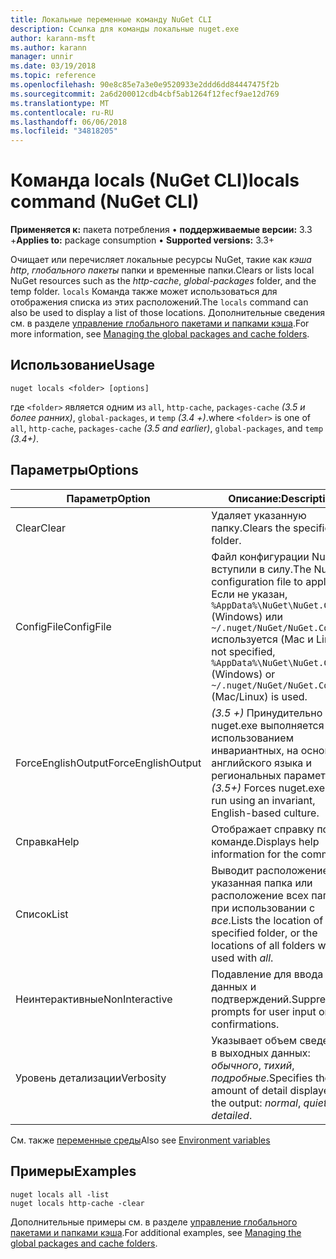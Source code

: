 ```yaml
---
title: Локальные переменные команду NuGet CLI
description: Ссылка для команды локальные nuget.exe
author: karann-msft
ms.author: karann
manager: unnir
ms.date: 03/19/2018
ms.topic: reference
ms.openlocfilehash: 90e8c85e7a3e0e9520933e2ddd6dd84447475f2b
ms.sourcegitcommit: 2a6d200012cdb4cbf5ab1264f12fecf9ae12d769
ms.translationtype: MT
ms.contentlocale: ru-RU
ms.lasthandoff: 06/06/2018
ms.locfileid: "34818205"
---
```

# <a name="locals-command-nuget-cli"></a><span data-ttu-id="b8d4a-103">Команда locals (NuGet CLI)</span><span class="sxs-lookup"><span data-stu-id="b8d4a-103">locals command (NuGet CLI)</span></span>

<span data-ttu-id="b8d4a-104">**Применяется к:** пакета потребления &bullet; **поддерживаемые версии:** 3.3 +</span><span class="sxs-lookup"><span data-stu-id="b8d4a-104">**Applies to:** package consumption &bullet; **Supported versions:** 3.3+</span></span>

<span data-ttu-id="b8d4a-105">Очищает или перечисляет локальные ресурсы NuGet, такие как *кэша http*, *глобального пакеты* папки и временные папки.</span><span class="sxs-lookup"><span data-stu-id="b8d4a-105">Clears or lists local NuGet resources such as the *http-cache*, *global-packages* folder, and the temp folder.</span></span> <span data-ttu-id="b8d4a-106">`locals` Команда также может использоваться для отображения списка из этих расположений.</span><span class="sxs-lookup"><span data-stu-id="b8d4a-106">The `locals` command can also be used to display a list of those locations.</span></span> <span data-ttu-id="b8d4a-107">Дополнительные сведения см. в разделе [управление глобального пакетами и папками кэша](../consume-packages/managing-the-global-packages-and-cache-folders.md).</span><span class="sxs-lookup"><span data-stu-id="b8d4a-107">For more information, see [Managing the global packages and cache folders](../consume-packages/managing-the-global-packages-and-cache-folders.md).</span></span>

## <a name="usage"></a><span data-ttu-id="b8d4a-108">Использование</span><span class="sxs-lookup"><span data-stu-id="b8d4a-108">Usage</span></span>

```cli
nuget locals <folder> [options]
```

<span data-ttu-id="b8d4a-109">где `<folder>` является одним из `all`, `http-cache`, `packages-cache` *(3.5 и более ранних)*, `global-packages`, и `temp` *(3.4 +)*.</span><span class="sxs-lookup"><span data-stu-id="b8d4a-109">where `<folder>` is one of `all`, `http-cache`, `packages-cache` *(3.5 and earlier)*, `global-packages`, and `temp` *(3.4+)*.</span></span>

## <a name="options"></a><span data-ttu-id="b8d4a-110">Параметры</span><span class="sxs-lookup"><span data-stu-id="b8d4a-110">Options</span></span>

| <span data-ttu-id="b8d4a-111">Параметр</span><span class="sxs-lookup"><span data-stu-id="b8d4a-111">Option</span></span> | <span data-ttu-id="b8d4a-112">Описание:</span><span class="sxs-lookup"><span data-stu-id="b8d4a-112">Description</span></span> |
| --- | --- |
| <span data-ttu-id="b8d4a-113">Clear</span><span class="sxs-lookup"><span data-stu-id="b8d4a-113">Clear</span></span> | <span data-ttu-id="b8d4a-114">Удаляет указанную папку.</span><span class="sxs-lookup"><span data-stu-id="b8d4a-114">Clears the specified folder.</span></span> |
| <span data-ttu-id="b8d4a-115">ConfigFile</span><span class="sxs-lookup"><span data-stu-id="b8d4a-115">ConfigFile</span></span> | <span data-ttu-id="b8d4a-116">Файл конфигурации NuGet вступили в силу.</span><span class="sxs-lookup"><span data-stu-id="b8d4a-116">The NuGet configuration file to apply.</span></span> <span data-ttu-id="b8d4a-117">Если не указан, `%AppData%\NuGet\NuGet.Config` (Windows) или `~/.nuget/NuGet/NuGet.Config` используется (Mac и Linux).</span><span class="sxs-lookup"><span data-stu-id="b8d4a-117">If not specified, `%AppData%\NuGet\NuGet.Config` (Windows) or `~/.nuget/NuGet/NuGet.Config` (Mac/Linux) is used.</span></span>|
| <span data-ttu-id="b8d4a-118">ForceEnglishOutput</span><span class="sxs-lookup"><span data-stu-id="b8d4a-118">ForceEnglishOutput</span></span> | <span data-ttu-id="b8d4a-119">*(3.5 +)*  Принудительно nuget.exe выполняется с использованием инвариантных, на основе английского языка и региональных параметров.</span><span class="sxs-lookup"><span data-stu-id="b8d4a-119">*(3.5+)* Forces nuget.exe to run using an invariant, English-based culture.</span></span> |
| <span data-ttu-id="b8d4a-120">Справка</span><span class="sxs-lookup"><span data-stu-id="b8d4a-120">Help</span></span> | <span data-ttu-id="b8d4a-121">Отображает справку по команде.</span><span class="sxs-lookup"><span data-stu-id="b8d4a-121">Displays help information for the command.</span></span> |
| <span data-ttu-id="b8d4a-122">Список</span><span class="sxs-lookup"><span data-stu-id="b8d4a-122">List</span></span> | <span data-ttu-id="b8d4a-123">Выводит расположение указанная папка или расположение всех папок, при использовании с *все*.</span><span class="sxs-lookup"><span data-stu-id="b8d4a-123">Lists the location of the specified folder, or the locations of all folders when used with *all*.</span></span> |
| <span data-ttu-id="b8d4a-124">Неинтерактивные</span><span class="sxs-lookup"><span data-stu-id="b8d4a-124">NonInteractive</span></span> | <span data-ttu-id="b8d4a-125">Подавление для ввода данных и подтверждений.</span><span class="sxs-lookup"><span data-stu-id="b8d4a-125">Suppresses prompts for user input or confirmations.</span></span> |
| <span data-ttu-id="b8d4a-126">Уровень детализации</span><span class="sxs-lookup"><span data-stu-id="b8d4a-126">Verbosity</span></span> | <span data-ttu-id="b8d4a-127">Указывает объем сведений в выходных данных: *обычного*, *тихий*, *подробные*.</span><span class="sxs-lookup"><span data-stu-id="b8d4a-127">Specifies the amount of detail displayed in the output: *normal*, *quiet*, *detailed*.</span></span> |

<span data-ttu-id="b8d4a-128">См. также [переменные среды](cli-ref-environment-variables.md)</span><span class="sxs-lookup"><span data-stu-id="b8d4a-128">Also see [Environment variables](cli-ref-environment-variables.md)</span></span>

## <a name="examples"></a><span data-ttu-id="b8d4a-129">Примеры</span><span class="sxs-lookup"><span data-stu-id="b8d4a-129">Examples</span></span>

```cli
nuget locals all -list
nuget locals http-cache -clear
```

<span data-ttu-id="b8d4a-130">Дополнительные примеры см. в разделе [управление глобального пакетами и папками кэша](../consume-packages/managing-the-global-packages-and-cache-folders.md).</span><span class="sxs-lookup"><span data-stu-id="b8d4a-130">For additional examples, see [Managing the global packages and cache folders](../consume-packages/managing-the-global-packages-and-cache-folders.md).</span></span>
